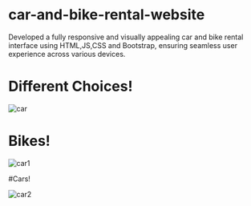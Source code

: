 # car-and-bike-rental-website
Developed a fully responsive and visually appealing car and bike rental interface using HTML,JS,CSS and Bootstrap, ensuring seamless user experience across various devices.

# Different Choices!

![car](https://github.com/user-attachments/assets/51afef84-b189-4ce9-96e2-dc6a68843149)

# Bikes!

![car1](https://github.com/user-attachments/assets/a70846af-360c-4912-9860-ff82f984c35f)

#Cars!

![car2](https://github.com/user-attachments/assets/171a5bc0-c9ee-4a40-8ca3-d0beb8e17c7f)


